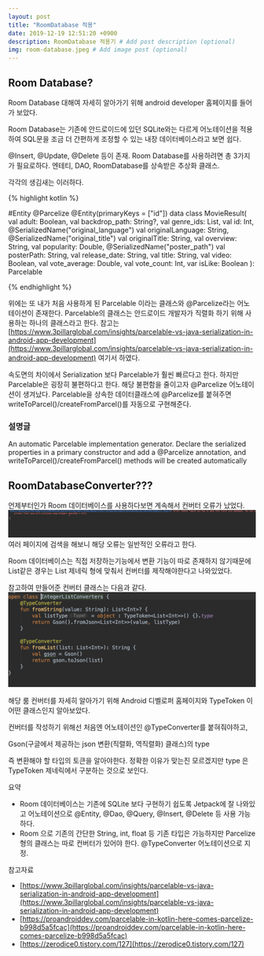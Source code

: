 ```yaml
---
layout: post
title: "RoomDatabase 적용"
date: 2019-12-19 12:51:20 +0900
description: RoomDatabase 적용기 # Add post description (optional)
img: room-database.jpeg # Add image post (optional)
---
```


## Room Database?

Room Database 대해여 자세히 알아가기 위해 android developer 홈페이지를 들어가 보았다.

Room Database는 기존에 안드로이드에 있던 SQLite와는 다르게 어노테이션을 적용하여 SQL문을 조금 더 간편하게 조정할 수 있는 내장 데이터베이스라고 보면 쉽다.

@Insert, @Update, @Delete 등이 존재. Room Database를 사용하려면 총 3가지가 필요로하다. 엔테티, DAO, RoomDatabase를 상속받은 추상화 클래스.

각각의 생김새는 이러하다.

{% highlight kotlin %}

#Entity
@Parcelize
@Entity(primaryKeys = ["id"])
data class MovieResult(
val adult: Boolean,
val backdrop_path: String?,
val genre_ids: List<Int>,
val id: Int,
@SerializedName("original_language")
val originalLanguage: String,
@SerializedName("original_title")
val originalTitle: String,
val overview: String,
val popularity: Double,
@SerializedName("poster_path")
val posterPath: String,
val release_date: String,
val title: String,
val video: Boolean,
val vote_average: Double,
val vote_count: Int,
var isLike: Boolean
): Parcelable

{% endhighlight %}

위에는 또 내가 처음 사용하게 된 Parcelable 이라는 클래스와 @Parcelize라는 어노테이션이 존재한다. Parcelable의 클래스는 안드로이드 개발자가 직렬화 하기 위해 사용하는 하나의 클래스라고 한다.
참고는 [https://www.3pillarglobal.com/insights/parcelable-vs-java-serialization-in-android-app-development](https://www.3pillarglobal.com/insights/parcelable-vs-java-serialization-in-android-app-development) 여기서 하였다.

속도면의 차이에서 Serialization 보다 Parcelable가 훨씬 빠르다고 한다. 하지만 Parcelable은 굉장히 불편하다고 한다.
해당 불편함을 줄이고자 @Parcelize 어노테이션이 생겨났다. Parcelable을 상속한 데이터클래스에 @Parcelize를 붙혀주면 writeToParcel()/createFromParcel()를 자동으로 구현해준다.

### 설명글

An automatic Parcelable implementation generator. Declare the serialized properties in a primary constructor and add a @Parcelize annotation, and writeToParcel()/createFromParcel() methods will be created automatically

## RoomDatabaseConverter???

언제부터인가 Room 데이터베이스를 사용하다보면 계속해서 컨버터 오류가 났었다.
![컨버터오류](../assets/img/convertError.png)
여러 페이지에 검색을 해보니 해당 오류는 일반적인 오류라고 한다.

Room 데이터베이스는 직접 저장하는기능에서 변환 기능이 따로 존재하지 않기때문에 List같은 경우는 List 제네릭 형에 맞춰서 컨버터를 제작해야한다고 나와있었다.

참고하여 만들어준 컨버터 클래스는 다음과 같다.
![컨버터 클래스](../assets/img/IntegerConvert.png)

해당 룸 컨버터를 자세히 알아가기 위해 Android 디벨로퍼 홈페이지와 TypeToken 이 어떤 클래스인지 알아보았다.

컨버터를 작성하기 위해선 처음엔 어노테이션인 @TypeConverter를 붙혀줘야하고,

Gson(구글에서 제공하는 json 변환(직렬화, 역직렬화) 클래스)의 type

즉 변환해야 할 타입의 토큰을 알아야한다. 정확한 이유가 맞는진 모르겠지만 type 은 TypeToken 제네릭에서 구분하는 것으로 보인다.

요약

- Room 데이터베이스는 기존에 SQLite 보다 구현하기 쉽도록 Jetpack에 잘 나와있고 어노테이션으로 @Entity, @Dao, @Query, @Insert, @Delete 등 사용 가능하다.
- Room 으로 기존의 간단한 String, int, float 등 기존 타입은 가능하지만 Parcelize형의 클래스는 따로 컨버터가 있어야 한다. @TypeConverter 어노테이션으로 지정.

참고자료

- [https://www.3pillarglobal.com/insights/parcelable-vs-java-serialization-in-android-app-development](https://www.3pillarglobal.com/insights/parcelable-vs-java-serialization-in-android-app-development)
- [https://proandroiddev.com/parcelable-in-kotlin-here-comes-parcelize-b998d5a5fcac](https://proandroiddev.com/parcelable-in-kotlin-here-comes-parcelize-b998d5a5fcac)
- [https://zerodice0.tistory.com/127](https://zerodice0.tistory.com/127)
